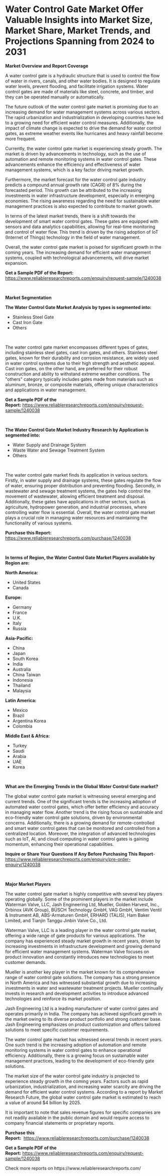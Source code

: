 <p><h1>Water Control Gate Market Offer Valuable Insights into Market Size, Market Share, Market Trends, and Projections Spanning from 2024 to 2031</h1></p><p><strong>Market Overview and Report Coverage</strong></p>
<p><p>A water control gate is a hydraulic structure that is used to control the flow of water in rivers, canals, and other water bodies. It is designed to regulate water levels, prevent flooding, and facilitate irrigation systems. Water control gates are made of materials like steel, concrete, and timber, and they can be operated manually or automatically.</p><p>The future outlook of the water control gate market is promising due to an increasing demand for water management systems across various sectors. The rapid urbanization and industrialization in developing countries have led to a growing need for efficient water control measures. Additionally, the impact of climate change is expected to drive the demand for water control gates, as extreme weather events like hurricanes and heavy rainfall become more frequent.</p><p>Currently, the water control gate market is experiencing steady growth. The market is driven by advancements in technology, such as the use of automation and remote monitoring systems in water control gates. These advancements enhance the efficiency and effectiveness of water management systems, which is a key factor driving market growth.</p><p>Furthermore, the market forecast for the water control gate industry predicts a compound annual growth rate (CAGR) of 8% during the forecasted period. This growth can be attributed to the increasing investments in water infrastructure development, especially in emerging economies. The rising awareness regarding the need for sustainable water management practices is also expected to contribute to market growth.</p><p>In terms of the latest market trends, there is a shift towards the development of smart water control gates. These gates are equipped with sensors and data analytics capabilities, allowing for real-time monitoring and control of water flow. This trend is driven by the rising adoption of IoT (Internet of Things) technology in the field of water management.</p><p>Overall, the water control gate market is poised for significant growth in the coming years. The increasing demand for efficient water management systems, coupled with technological advancements, will drive market expansion.</p></p>
<p><strong>Get a Sample PDF of the Report:</strong> <a href="https://www.reliableresearchreports.com/enquiry/request-sample/1240038">https://www.reliableresearchreports.com/enquiry/request-sample/1240038</a></p>
<p>&nbsp;</p>
<p><strong>Market Segmentation</strong></p>
<p><strong>The Water Control Gate Market Analysis by types is segmented into:</strong></p>
<p><ul><li>Stainless Steel Gate</li><li>Cast Iron Gate</li><li>Others</li></ul></p>
<p>&nbsp;</p>
<p><p>The water control gate market encompasses different types of gates, including stainless steel gates, cast iron gates, and others. Stainless steel gates, known for their durability and corrosion resistance, are widely used in water control systems due to their high strength and aesthetic appeal. Cast iron gates, on the other hand, are preferred for their robust construction and ability to withstand extreme weather conditions. The "others" category typically includes gates made from materials such as aluminum, bronze, or composite materials, offering unique characteristics and applications in water management.</p></p>
<p><strong>Get a Sample PDF of the Report:</strong>&nbsp;<a href="https://www.reliableresearchreports.com/enquiry/request-sample/1240038">https://www.reliableresearchreports.com/enquiry/request-sample/1240038</a></p>
<p>&nbsp;</p>
<p><strong>The Water Control Gate Market Industry Research by Application is segmented into:</strong></p>
<p><ul><li>Water Supply and Drainage System</li><li>Waste Water and Sewage Treatment System</li><li>Others</li></ul></p>
<p>&nbsp;</p>
<p><p>The water control gate market finds its application in various sectors. Firstly, in water supply and drainage systems, these gates regulate the flow of water, ensuring proper distribution and preventing flooding. Secondly, in wastewater and sewage treatment systems, the gates help control the movement of wastewater, allowing efficient treatment and disposal. Additionally, these gates have applications in other sectors, such as agriculture, hydropower generation, and industrial processes, where controlling water flow is essential. Overall, the water control gate market plays a crucial role in managing water resources and maintaining the functionality of various systems.</p></p>
<p><strong>Purchase this Report:</strong>&nbsp; <a href="https://www.reliableresearchreports.com/purchase/1240038">https://www.reliableresearchreports.com/purchase/1240038</a></p>
<p>&nbsp;</p>
<p><strong>In terms of Region, the Water Control Gate Market Players available by Region are:</strong></p>
<p>
    <p> <strong> North America: </strong>
        <ul>
            <li>United States</li>
            <li>Canada</li>
        </ul>
        </p> 
    <p> <strong> Europe: </strong>
        <ul>
            <li>Germany</li>
            <li>France</li>
            <li>U.K.</li>
            <li>Italy</li>
            <li>Russia</li>
        </ul>
        </p> 
    <p> <strong> Asia-Pacific: </strong>
        <ul>
            <li>China</li>
            <li>Japan</li>
            <li>South Korea</li>
            <li>India</li>
            <li>Australia</li>
            <li>China Taiwan</li>
            <li>Indonesia</li>
            <li>Thailand</li>
            <li>Malaysia</li>
        </ul>
        </p> 
    <p> <strong> Latin America: </strong>
        <ul>
            <li>Mexico</li>
            <li>Brazil</li>
            <li>Argentina Korea</li>
            <li>Colombia</li>
        </ul>
        </p> 
    <p> <strong> Middle East & Africa: </strong>
        <ul>
            <li>Turkey</li>
            <li>Saudi</li>
            <li>Arabia</li>
            <li>UAE</li>
            <li>Korea</li>
        </ul>
    </p>
    </p>
<p>&nbsp;</p>
<p><strong>What are the Emerging Trends in the Global Water Control Gate market?</strong></p>
<p><p>The global water control gate market is witnessing several emerging and current trends. One of the significant trends is the increasing adoption of automated water control gates, which offer better efficiency and accuracy in managing water flow. Another trend is the rising focus on sustainable and eco-friendly water control gate solutions, driven by environmental concerns. Additionally, there is a growing demand for remote-controlled and smart water control gates that can be monitored and controlled from a centralized location. Moreover, the integration of advanced technologies such as IoT, AI, and cloud computing in water control gates is gaining momentum, enhancing their operational capabilities.</p></p>
<p><strong>Inquire or Share Your Questions If Any Before Purchasing This Report</strong>- <a href="https://www.reliableresearchreports.com/enquiry/pre-order-enquiry/1240038">https://www.reliableresearchreports.com/enquiry/pre-order-enquiry/1240038</a></p>
<p>&nbsp;</p>
<p><strong>Major Market Players</strong></p>
<p><p>The water control gate market is highly competitive with several key players operating globally. Some of the prominent players in the market include Waterman Valve, LLC, Jash Engineering Ltd, Mueller, Golden Harvest, Inc., Orbinox (AVK Group), BÜSCH Technology GmbH, VAG GmbH, Ventim Ventil & Instrument AB, ABS-Armaturen GmbH, ERHARD (TALIS), Ham Baker Limited, and Tianjin Tanggu Jinbin Valve Co., Ltd.</p><p>Waterman Valve, LLC is a leading player in the water control gate market, offering a wide range of gate products for various applications. The company has experienced steady market growth in recent years, driven by increasing investments in infrastructure development and growing demand for efficient water management systems. Waterman Valve focuses on product innovation and constantly introduces new technologies to meet customer demands.</p><p>Mueller is another key player in the market known for its comprehensive range of water control gate solutions. The company has a strong presence in North America and has witnessed substantial growth due to increasing investments in water and wastewater treatment projects. Mueller continually invests in research and development activities to introduce advanced technologies and reinforce its market position.</p><p>Jash Engineering Ltd is a leading manufacturer of water control gates and operates primarily in India. The company has achieved significant growth in the market owing to its diverse product portfolio and strong customer base. Jash Engineering emphasizes on product customization and offers tailored solutions to meet specific customer requirements.</p><p>The water control gate market has witnessed several trends in recent years. One such trend is the increasing adoption of automation and remote monitoring systems in water control gates to enhance operational efficiency. Additionally, there is a growing focus on sustainable water management practices, leading to the development of eco-friendly gate solutions.</p><p>The market size of the water control gate industry is projected to experience steady growth in the coming years. Factors such as rapid urbanization, industrialization, and increasing water scarcity are driving the demand for efficient water control systems. According to a report by Market Research Future, the global water control gate market is estimated to reach a value of around $4 billion by 2025.</p><p>It is important to note that sales revenue figures for specific companies are not readily available in the public domain and would require access to company financial statements or proprietary reports.</p></p>
<p><strong>Purchase this Report:</strong>&nbsp;&nbsp;<a href="https://www.reliableresearchreports.com/purchase/1240038">https://www.reliableresearchreports.com/purchase/1240038</a></p>
<p></p>
<p><strong>Get a Sample PDF of the Report:</strong>&nbsp;<a href="https://www.reliableresearchreports.com/enquiry/request-sample/1240038">https://www.reliableresearchreports.com/enquiry/request-sample/1240038</a></p>
<p>Check more reports on https://www.reliableresearchreports.com/</p>